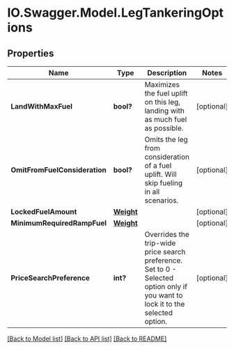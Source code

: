 # IO.Swagger.Model.LegTankeringOptions
## Properties

Name | Type | Description | Notes
------------ | ------------- | ------------- | -------------
**LandWithMaxFuel** | **bool?** | Maximizes the fuel uplift on this leg, landing with as much fuel as possible. | [optional] 
**OmitFromFuelConsideration** | **bool?** | Omits the leg from consideration of a fuel uplift.  Will skip fueling in all scenarios. | [optional] 
**LockedFuelAmount** | [**Weight**](Weight.md) |  | [optional] 
**MinimumRequiredRampFuel** | [**Weight**](Weight.md) |  | [optional] 
**PriceSearchPreference** | **int?** | Overrides the trip-wide price search preference.  Set to 0 - Selected option only if you want to lock it to the selected option. | [optional] 

[[Back to Model list]](../README.md#documentation-for-models) [[Back to API list]](../README.md#documentation-for-api-endpoints) [[Back to README]](../README.md)

